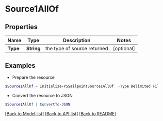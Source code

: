 # Source1AllOf
## Properties

Name | Type | Description | Notes
------------ | ------------- | ------------- | -------------
**Type** | **String** | the type of source returned | [optional] 

## Examples

- Prepare the resource
```powershell
$Source1AllOf = Initialize-PSSailpointSource1AllOf  -Type Delimited File
```

- Convert the resource to JSON
```powershell
$Source1AllOf | ConvertTo-JSON
```

[[Back to Model list]](../README.md#documentation-for-models) [[Back to API list]](../README.md#documentation-for-api-endpoints) [[Back to README]](../README.md)

